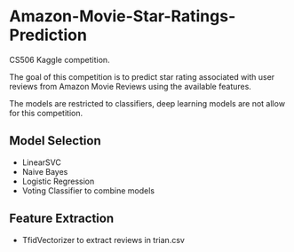 # Amazon-Movie-Star-Ratings-Prediction
CS506 Kaggle competition.

The goal of this competition is to predict star rating associated with user reviews from Amazon Movie Reviews using the available features.

The models are restricted to classifiers, deep learning models are not allow for this competition.

## Model Selection
- LinearSVC
- Naive Bayes
- Logistic Regression
- Voting Classifier to combine models

## Feature Extraction
- TfidVectorizer to extract reviews in trian.csv
